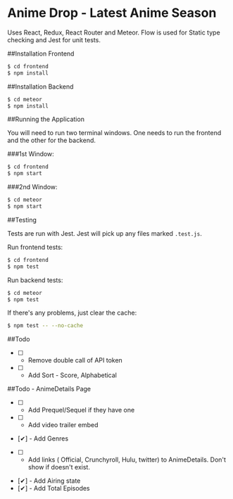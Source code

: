 # Anime Drop - Latest Anime Season

Uses React, Redux, React Router and Meteor. Flow is used for Static type checking and Jest for unit tests.

##Installation Frontend

```bash
$ cd frontend
$ npm install
```

##Installation Backend

```bash
$ cd meteor
$ npm install
```

##Running the Application

You will need to run two terminal windows. One needs to run the frontend and the other for the backend.


###1st Window:
```bash
$ cd frontend
$ npm start
```
###2nd Window:
```bash
$ cd meteor
$ npm start
```


##Testing

Tests are run with Jest. Jest will pick up any files marked `.test.js`.

Run frontend tests:
```bash
$ cd frontend
$ npm test
```

Run backend tests:
```bash
$ cd meteor
$ npm test
```

If there's any problems, just clear the cache:

```bash
$ npm test -- --no-cache
```

##Todo
- [ ] - Remove double call of API token
- [ ] - Add Sort - Score, Alphabetical

##Todo - AnimeDetails Page

- [ ] - Add Prequel/Sequel if they have one
- [ ] - Add video trailer embed
- [✔] - Add Genres
- [ ] - Add links ( Official, Crunchyroll, Hulu, twitter) to AnimeDetails. Don't show if doesn't exist.
- [✔] - Add Airing state
- [✔] - Add Total Episodes
